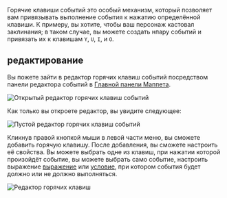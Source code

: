 Горячие клавиши событий это особый механизм, который позволяет вам привязывать выполнение события к нажатию определённой клавиши. К примеру, вы хотите, чтобы ваш персонаж кастовал заклинания; в таком случае, вы можете создать нпару событий и привязать их к клавишам `Y`, `U`, `I`, и `O`.

## редактирование

Вы пожете зайти в редактор горячих клавиш событий посредством панели редактора событий в [Главной панели Маппета](./Главная-панель-Маппета).

![Открытый редактор горячих клавиш событий](https://i.imgur.com/cWPgXIm.png)

Как только вы откроете редактор, вы увидите следующее:

![Пустой редактор горячих клавиш событий](https://i.imgur.com/eSjJmij.png)

Кликнув правой кнопкой мыши в левой части меню, вы сможете добавить горячую клавишу. После добавления, вы сможете настроить её свойства. Вы можете выбрать однe из клавиш, при нажатии которой произойдёт событие, вы можете выбрать само событие, настроить выражение [выражение](./Выражения) или [условие](./Условия), при котором события будет должно или не должно выполняться.

![Редактор горячих клавиш](https://i.imgur.com/nHNw2Q9.png)
